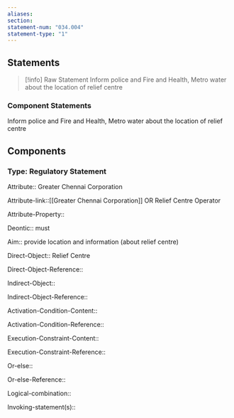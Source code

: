 ```yaml
---
aliases: 
section: 
statement-num: "034.004"
statement-type: "1"
---
```

## Statements 
> [!info] Raw Statement
> Inform police and Fire and Health, Metro water about the location of relief centre 
> 

### Component Statements
Inform police and Fire and Health, Metro water about the location of relief centre 
## Components
### Type: Regulatory Statement
Attribute:: Greater Chennai Corporation

Attribute-link::[[Greater Chennai Corporation]] OR Relief Centre Operator

Attribute-Property::


Deontic:: must


Aim:: provide location and information (about relief centre)


Direct-Object:: Relief Centre

Direct-Object-Reference:: 


Indirect-Object::

Indirect-Object-Reference:: 


Activation-Condition-Content::

Activation-Condition-Reference:: 


Execution-Constraint-Content::

Execution-Constraint-Reference:: 


Or-else::

Or-else-Reference:: 


Logical-combination::


Invoking-statement(s)::
